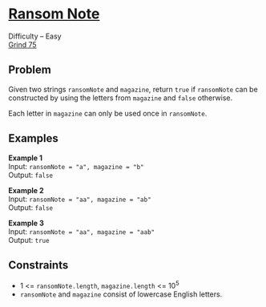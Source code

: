 # [Ransom Note](https://leetcode.com/problems/ransom-note/description/)

Difficulty – Easy  
[Grind 75](https://www.techinterviewhandbook.org/grind75/)

## Problem

Given two strings `ransomNote` and `magazine`, return `true` if `ransomNote` can be constructed by using the letters from `magazine` and `false` otherwise.

Each letter in `magazine` can only be used once in `ransomNote`.

## Examples

**Example 1**  
Input: `ransomNote = "a", magazine = "b"`  
Output: `false`

**Example 2**  
Input: `ransomNote = "aa", magazine = "ab"`  
Output: `false`

**Example 3**  
Input: `ransomNote = "aa", magazine = "aab"`  
Output: `true`

## Constraints

- 1 <= `ransomNote.length`, `magazine.length` <= 10<sup>5</sup>
- `ransomNote` and `magazine` consist of lowercase English letters.
